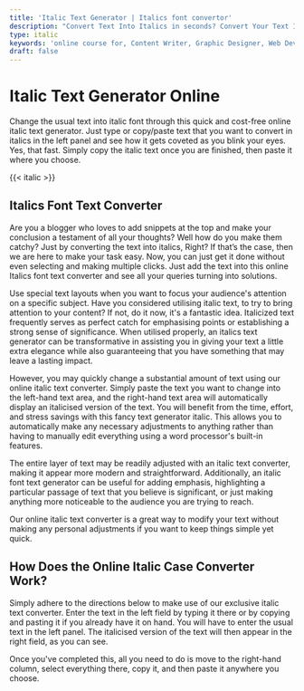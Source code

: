 ```yaml
---
title: 'Italic Text Generator | Italics font convertor'
description: "Convert Text Into Italics in seconds? Convert Your Text Into an Italic Font With the Handy Fast and Online Free to Use Italic Text Generator. convert my text"
type: italic
keywords: 'online course for, Content Writer, Graphic Designer, Web Developer, Software Engineer, Frontend Developer graphic designer, UI designer, digital marketing'
draft: false
---
```


# Italic Text Generator Online

Change the usual text into italic font through this quick and cost-free online italic text generator. Just type or copy/paste text that you want to convert in italics in the left panel and see how it gets coveted as you blink your eyes. Yes, that fast. Simply copy the italic text once you are finished, then paste it where you choose.

{{< italic >}}


## Italics Font Text Converter

Are you a blogger who loves to add snippets at the top and make your conclusion a testament of all your thoughts? Well how do you make them catchy? Just by converting the text into italics, Right? If that’s the case, then we are here to make your task easy. Now, you can just get it done without even selecting and making multiple clicks. Just add the text into this online Italics font text converter and see all your queries turning into solutions. 

Use special text layouts when you want to focus your audience's attention on a specific subject. Have you considered utilising italic text, to try to bring attention to your content? If not, do it now, it's a fantastic idea. Italicized text frequently serves as perfect catch for emphasising points or establishing a strong sense of significance. When utilised properly,  an italics text generator can be transformative in assisting you in giving your text a little extra elegance while also guaranteeing that you have something that may leave a lasting impact.

However, you may quickly change a substantial amount of text using our online italic text converter. Simply paste the text you want to change into the left-hand text area, and the right-hand text area will automatically display an italicised version of the text. You will benefit from the time, effort, and stress savings with this fancy text generator italic. This allows you to automatically make any necessary adjustments to anything rather than having to manually edit everything using a word processor's built-in features.

The entire layer of text may be readily adjusted with an italic text converter, making it appear more modern and straightforward. Additionally, an italic font text generator can be useful for adding emphasis, highlighting a particular passage of text that you believe is significant, or just making anything more noticeable to the audience you are trying to reach.

Our online italic text converter is a great way to modify your text without making any personal adjustments if you want to keep things simple yet quick.

## How Does the Online Italic Case Converter Work?
Simply adhere to the directions below to make use of our exclusive italic text converter. Enter the text in the left field by typing it there or by copying and pasting it if you already have it on hand. You will have to enter the usual text in the left panel. The italicised version of the text will then appear in the right field, as you can see.

Once you've completed this, all you need to do is move to the right-hand column, select everything there, copy it, and then paste it anywhere you choose.
